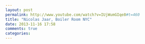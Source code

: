 ```yaml
---
layout: post
permalink: http://www.youtube.com/watch?v=IUjWumGIqe8#t=460
title: "Nicolas Jaar, Boiler Room NYC"
date: 2013-11-16 17:58
comments: true
categories: 
---
```

